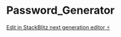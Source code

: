 # Password_Generator

[Edit in StackBlitz next generation editor ⚡️](https://stackblitz.com/~/github.com/JadhavPrasad21/Password_Generator)